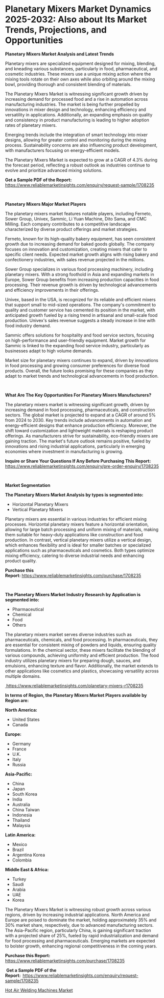 <p><h1>Planetary Mixers Market Dynamics 2025-2032: Also about Its Market Trends, Projections, and Opportunities</h1></p><p><strong>Planetary Mixers Market Analysis and Latest Trends</strong></p>
<p><p>Planetary mixers are specialized equipment designed for mixing, blending, and kneading various substances, particularly in food, pharmaceutical, and cosmetic industries. These mixers use a unique mixing action where the mixing tools rotate on their own axes while also orbiting around the mixing bowl, providing thorough and consistent blending of materials. </p><p>The Planetary Mixers Market is witnessing significant growth driven by increasing demand for processed food and a rise in automation across manufacturing industries. The market is being further propelled by innovations in mixer design and technology, enhancing efficiency and versatility in applications. Additionally, an expanding emphasis on quality and consistency in product manufacturing is leading to higher adoption rates of planetary mixers. </p><p>Emerging trends include the integration of smart technology into mixer designs, allowing for greater control and monitoring during the mixing process. Sustainability concerns are also influencing product development, with manufacturers focusing on energy-efficient models. </p><p>The Planetary Mixers Market is expected to grow at a CAGR of 4.3% during the forecast period, reflecting a robust outlook as industries continue to evolve and prioritize advanced mixing solutions.</p></p>
<p><strong>Get a Sample PDF of the Report:&nbsp;</strong> <a href="https://www.reliablemarketinsights.com/enquiry/request-sample/1708235?utm_campaign=2131&utm_medium=2&utm_source=Github&utm_content=ia&utm_term=20022025&utm_id=planetary-mixers">https://www.reliablemarketinsights.com/enquiry/request-sample/1708235</a></p>
<p>&nbsp;</p>
<p><strong>Planetary Mixers Major Market Players</strong></p>
<p><p>The planetary mixers market features notable players, including Ferneto, Sower Group, Univex, Sammic, Li Yuan Machine, Dito Sama, and CMC Milling. Each company contributes to a competitive landscape characterized by diverse product offerings and market strategies.</p><p>Ferneto, known for its high-quality bakery equipment, has seen consistent growth due to increasing demand for baked goods globally. The company focuses on innovation and customization, creating mixers that cater to specific client needs. Expected market growth aligns with rising bakery and confectionery industries, with sales revenue projected in the millions.</p><p>Sower Group specializes in various food processing machinery, including planetary mixers. With a strong foothold in Asia and expanding markets in Europe, Sower Group benefits from increasing production capacities in food processing. Their revenue growth is driven by technological advancements and efficiency improvements in their offerings.</p><p>Univex, based in the USA, is recognized for its reliable and efficient mixers that support small to mid-sized operations. The company's commitment to quality and customer service has cemented its position in the market, with anticipated growth fueled by a rising trend in artisanal and small-scale food production. Univex's sales revenue suggests a steady increase in line with food industry demand.</p><p>Sammic offers solutions for hospitality and food service sectors, focusing on high-performance and user-friendly equipment. Market growth for Sammic is linked to the expanding food service industry, particularly as businesses adapt to high volume demands.</p><p>Market size for planetary mixers continues to expand, driven by innovations in food processing and growing consumer preferences for diverse food products. Overall, the future looks promising for these companies as they adapt to market trends and technological advancements in food production.</p></p>
<p>&nbsp;</p>
<p><strong>What Are The Key Opportunities For Planetary Mixers Manufacturers?</strong></p>
<p><p>The planetary mixers market is witnessing significant growth, driven by increasing demand in food processing, pharmaceuticals, and construction sectors. The global market is projected to expand at a CAGR of around 5% from 2024 to 2030. Key trends include advancements in automation and energy-efficient designs that enhance production efficiency. Moreover, the shift toward customization and lightweight materials is reshaping product offerings. As manufacturers strive for sustainability, eco-friendly mixers are gaining traction. The market's future outlook remains positive, fueled by innovations and rising industrial applications, particularly in emerging economies where investment in manufacturing is growing.</p></p>
<p><strong>Inquire or Share Your Questions If Any Before Purchasing This Report:</strong> <a href="https://www.reliablemarketinsights.com/enquiry/pre-order-enquiry/1708235?utm_campaign=2131&utm_medium=2&utm_source=Github&utm_content=ia&utm_term=20022025&utm_id=planetary-mixers">https://www.reliablemarketinsights.com/enquiry/pre-order-enquiry/1708235</a></p>
<p>&nbsp;</p>
<p><strong>Market Segmentation</strong></p>
<p><strong>The Planetary Mixers Market Analysis by types is segmented into:</strong></p>
<p><ul><li>Horizontal Planetary Mixers</li><li>Vertical Planetary Mixers</li></ul></p>
<p><p>Planetary mixers are essential in various industries for efficient mixing processes. Horizontal planetary mixers feature a horizontal orientation, allowing for large batch processing and uniform mixing of materials, making them suitable for heavy-duty applications like construction and food production. In contrast, vertical planetary mixers utilize a vertical design, which enhances flexibility and is ideal for smaller batches or specialized applications such as pharmaceuticals and cosmetics. Both types optimize mixing efficiency, catering to diverse industrial needs and enhancing product quality.</p></p>
<p><strong>Purchase this Report:&nbsp;</strong><a href="https://www.reliablemarketinsights.com/purchase/1708235?utm_campaign=2131&utm_medium=2&utm_source=Github&utm_content=ia&utm_term=20022025&utm_id=planetary-mixers">https://www.reliablemarketinsights.com/purchase/1708235</a></p>
<p>&nbsp;</p>
<p><strong>The Planetary Mixers Market Industry Research by Application is segmented into:</strong></p>
<p><ul><li>Pharmaceutical</li><li>Chemical</li><li>Food</li><li>Others</li></ul></p>
<p><p>The planetary mixers market serves diverse industries such as pharmaceuticals, chemicals, and food processing. In pharmaceuticals, they are essential for consistent mixing of powders and liquids, ensuring quality formulations. In the chemical sector, these mixers facilitate the blending of various compounds, achieving uniformity and efficient production. The food industry utilizes planetary mixers for preparing dough, sauces, and emulsions, enhancing texture and flavor. Additionally, the market extends to other applications like cosmetics and plastics, showcasing versatility across multiple domains.</p></p>
<p><a href="https://www.reliablemarketinsights.com/planetary-mixers-r1708235?utm_campaign=2131&utm_medium=2&utm_source=Github&utm_content=ia&utm_term=20022025&utm_id=planetary-mixers">&nbsp;https://www.reliablemarketinsights.com/planetary-mixers-r1708235</a></p>
<p><strong>In terms of Region, the Planetary Mixers Market Players available by Region are:</strong></p>
<p>
    <p> <strong> North America: </strong>
        <ul>
            <li>United States</li>
            <li>Canada</li>
        </ul>
        </p> 
    <p> <strong> Europe: </strong>
        <ul>
            <li>Germany</li>
            <li>France</li>
            <li>U.K.</li>
            <li>Italy</li>
            <li>Russia</li>
        </ul>
        </p> 
    <p> <strong> Asia-Pacific: </strong>
        <ul>
            <li>China</li>
            <li>Japan</li>
            <li>South Korea</li>
            <li>India</li>
            <li>Australia</li>
            <li>China Taiwan</li>
            <li>Indonesia</li>
            <li>Thailand</li>
            <li>Malaysia</li>
        </ul>
        </p> 
    <p> <strong> Latin America: </strong>
        <ul>
            <li>Mexico</li>
            <li>Brazil</li>
            <li>Argentina Korea</li>
            <li>Colombia</li>
        </ul>
        </p> 
    <p> <strong> Middle East & Africa: </strong>
        <ul>
            <li>Turkey</li>
            <li>Saudi</li>
            <li>Arabia</li>
            <li>UAE</li>
            <li>Korea</li>
        </ul>
    </p>
    </p>
<p><p>The Planetary Mixers Market is witnessing robust growth across various regions, driven by increasing industrial applications. North America and Europe are poised to dominate the market, holding approximately 35% and 30% market share, respectively, due to advanced manufacturing sectors. The Asia-Pacific region, particularly China, is gaining significant traction with a projected share of 25%, fueled by rapid industrialization and demand for food processing and pharmaceuticals. Emerging markets are expected to bolster growth, enhancing regional competitiveness in the coming years.</p></p>
<p><strong>Purchase this Report: </strong><a href="https://www.reliablemarketinsights.com/purchase/1708235?utm_campaign=2131&utm_medium=2&utm_source=Github&utm_content=ia&utm_term=20022025&utm_id=planetary-mixers">https://www.reliablemarketinsights.com/purchase/1708235</a></p>
<p>&nbsp;<strong>Get a Sample PDF of the Report:&nbsp;&nbsp;</strong><a href="https://www.reliablemarketinsights.com/enquiry/request-sample/1708235?utm_campaign=2131&utm_medium=2&utm_source=Github&utm_content=ia&utm_term=20022025&utm_id=planetary-mixers">https://www.reliablemarketinsights.com/enquiry/request-sample/1708235</a></p>
<p><strong></strong></p>
<p><p><a href="https://github.com/indrystar/Market-Research-Report-List-5/blob/main/hot-air-welding-machines-market.md?utm_campaign=2131&utm_medium=2&utm_source=Github&utm_content=ia&utm_term=20022025&utm_id=planetary-mixers">Hot Air Welding Machines Market</a></p></p>